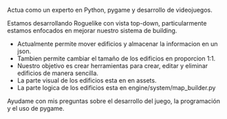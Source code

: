 Actua como un experto en Python, pygame y desarrollo de videojuegos.

Estamos desarrollando Roguelike con vista top-down, particularmente estamos enfocados en mejorar nuestro sistema de building.
- Actualmente permite mover edificios y almacenar la informacion en un json.
- Tambien permite cambiar el tamaño de los edificios en proporcion 1:1.
- Nuestro objetivo es crear herramientas para crear, editar y eliminar edificios de manera sencilla.
- La parte visual de los edificios esta en en assets.
- La parte logica de los edificios esta en engine/system/map_builder.py

Ayudame con mis preguntas sobre el desarrollo del juego, la programación y el uso de pygame.
